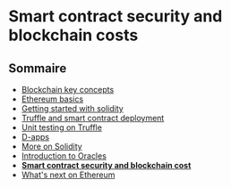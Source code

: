 # Smart contract security and blockchain costs

<!-- .slide: class="page-title" -->



## Sommaire

<!-- .slide: class="toc" -->

- [Blockchain key concepts](#/1)
- [Ethereum basics](#/2)
- [Getting started with solidity](#/3)
- [Truffle and smart contract deployment](#/4)
- [Unit testing on Truffle](#/5)
- [D-apps](#/6)
- [More on Solidity](#/7)
- [Introduction to Oracles](#/8)
- **[Smart contract security and blockchain cost](#/9)**
- [What's next on Ethereum](#/10)
